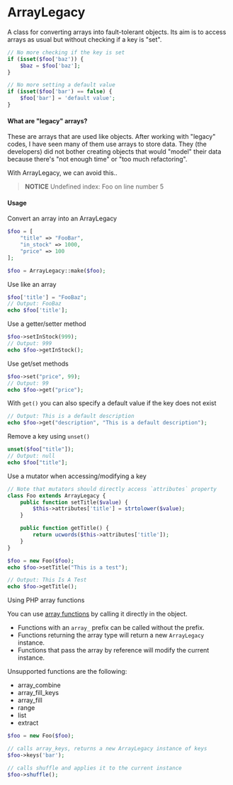 # ArrayLegacy

A class for converting arrays into fault-tolerant objects.
Its aim is to access arrays as usual but without checking if a key is "set".

```php
// No more checking if the key is set
if (isset($foo['baz')) {
    $baz = $foo['baz'];
}

// No more setting a default value
if (isset($foo['bar') == false) {
    $foo['bar'] = 'default value';
}
```
#### What are "legacy" arrays?
These are arrays that are used like objects. After working with "legacy" codes, I have seen many of them use arrays to store data.
They (the developers) did not bother creating objects that would "model" their data because there's "not enough time" or "too much refactoring".

With ArrayLegacy, we can avoid this..
> **NOTICE** Undefined index: Foo on line number 5


#### Usage

Convert an array into an ArrayLegacy
```php
$foo = [
    "title" => "FooBar",
    "in_stock" => 1000,
    "price" => 100
];

$foo = ArrayLegacy::make($foo);
```

Use like an array
```php
$foo['title'] = "FooBaz";
// Output: FooBaz
echo $foo['title'];
```

Use a getter/setter method
```php
$foo->setInStock(999);
// Output: 999
echo $foo->getInStock();
```

Use get/set methods
```php
$foo->set("price", 99);
// Output: 99
echo $foo->get("price");
```

With `get()` you can also specify a default value if the key does not exist
```php
// Output: This is a default description
echo $foo->get("description", "This is a default description");
```

Remove a key using `unset()`
```php
unset($foo["title"]);
// Output: null
echo $foo["title"];
```

Use a mutator when accessing/modifying a key
```php
// Note that mutators should directly access `attributes` property
class Foo extends ArrayLegacy {
    public function setTitle($value) {
        $this->attributes['title'] = strtolower($value);
    }

    public function getTitle() {
        return ucwords($this->attributes['title']);
    }
}

$foo = new Foo($foo);
echo $foo->setTitle("This is a test");

// Output: This Is A Test
echo $foo->getTitle();
```

Using PHP array functions

You can use [array functions](https://secure.php.net/manual/en/ref.array.php) by calling it directly in the object.
- Functions with an `array_` prefix can be called without the prefix.
- Functions returning the array type will return a new `ArrayLegacy` instance.
- Functions that pass the array by reference will modify the current instance.

Unsupported functions are the following:
- array_combine
- array_fill_keys
- array_fill
- range
- list
- extract

```php
$foo = new Foo($foo);

// calls array_keys, returns a new ArrayLegacy instance of keys
$foo->keys('bar');

// calls shuffle and applies it to the current instance
$foo->shuffle();
```
